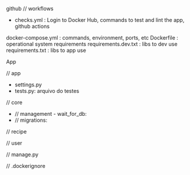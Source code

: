github // workflows
- checks.yml : Login to Docker Hub, commands to test and lint the app, github actions

docker-compose.yml : commands, environment, ports, etc 
Dockerfile : operational system requirements 
requirements.dev.txt : libs to dev use 
requirements.txt : libs to app use 

App

// app

- settings.py 
- tests.py: arquivo do testes  

// core 
- // management - wait_for_db:
- // migrations:

// recipe 

// user 

// manage.py 

// .dockerignore